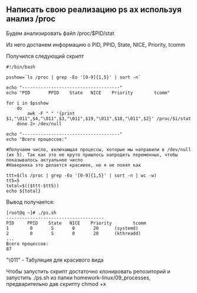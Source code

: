 ## Написать свою реализацию ps ax используя анализ /proc

Будем анализировать файл /proc/$PID/stat

Из него достанем информацию о PID, PPID, State, NICE, Priority, tcomm

Получился следующий скрипт

```
#!/bin/bash

psshow=`ls /proc | grep -Eo '[0-9]{1,5}' | sort -n`

echo "-------------------------------------"
echo "PID       PPID    State   NICE    Priority        tcomm"

for i in $psshow
    do
        awk -F " " '{print $1,"\011",$4,"\011",$3,"\011",$19,"\011",$18,"\011",$2}' /proc/$i/stat
    done 2> /dev/null

echo "-------------------------------------"
echo "Всего процессов:"

#Получаем число, включающая процессы, которые мы направили в /dev/null (их 5). Так как это не круто пришлось напродить переменных, чтобы показывалось актуальное число
#Наверняка это делается красивее, но я не понял как

ttt=$(ls /proc | grep -Eo '[0-9]{1,5}' | sort -n | wc -w)
tt5=5
total=$(($ttt-$tt5))
echo ${total}
```

Вывод получается:
```
[root@q ~]# ./ps.sh 
-------------------------------------
PID     PPID    State   NICE    Priority        tcomm
1        0       S       0       20      (systemd)
2        0       S       0       20      (kthreadd)
...
Всего процессов:
87
```

"\011" - Табуляция для красивого вида

Чтобы запустить скрипт достаточно клонировать репозиторий и запустить ./ps.sh из папки homework-linux/09_processes, предварительно дав скрипту chmod +x